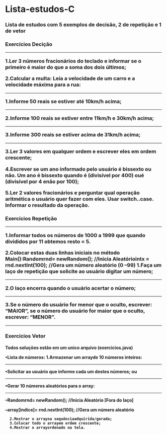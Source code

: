 # Lista-estudos-C
<h3>Lista de estudos com 5 exemplos de decisão, 2 de repetição e 1 de vetor
  <h3>Exercícios Decição
    <hr>
    <p>1.Ler 3 números fracionários do teclado e informar se o primeiro é maior do que a soma dos dois últimos;
     <p> 2.Calcular a multa: Leia a velocidade de um carro e a velocidade máxima para a rua:
       <hr>
       1.Informe 50 reais se estiver até 10km/h acima;
    <hr>
       2.Informe 100 reais se estiver entre 11km/h e 30km/h acima;
    <hr>
        3.Informe 300 reais se estiver acima de 31km/h acima;
    <hr>
<p>3.Ler 3 valores em qualquer ordem e escrever eles em ordem crescente;
      <p>4.Escrever se um ano informado pelo usuário é bissexto ou não. Um ano é bissexto quando é (divisível por 400) oué (divisível por 4 enão por 100);
        <p>5.Ler 2 valores fracionários e perguntar qual operação aritmética o usuário quer fazer com eles. Usar switch..case. Informar o resultado da operação.
<h3>Exercícios Repetição
  <hr>
  <p>1.Informar todos os números de 1000 a 1999 que quando divididos por 11 obtemos resto = 5.
    <p>2.Colocar estas duas linhas iniciais no método Main():Randomrnd= newRandom(); //Inicia Aleatóriointx = rnd.nextInt(100); //Gera um número aleatório (0 –99)
      1.Faça um laço de repetição que solicite ao usuário digitar um número;
      <hr>
      2.O laço encerra quando o usuário acertar o número;
    <hr>
     3.Se o número do usuário for menor que o oculto, escrever: “MAIOR”, se o número do usuário for maior que o oculto, escrever: “MENOR”.
    <hr>
<h3>Exercícios Vetor
  <h4>Todos soluções estão em um unico arquivo (exercicios.java)
  <p>•Lista de números:
    1.Armazenar um arrayde 10 números inteiros:
    <hr>
    •Solicitar ao usuário que informe cada um destes números; ou
  <hr>
    •Gerar 10 números aleatórios para o array:
  <hr>
   <p> –Randomrnd= newRandom(); //Inicia Aleatório [Fora do laço]
  <p> –array[indice]= rnd.nextInt(100); //Gera um número aleatório
  
      2.Mostrar o arrayna sequênciaadquirida/gerada;
      3.Colocar todo o arrayem ordem crescente;
      4.Mostrar o arrayordenado na tela.
